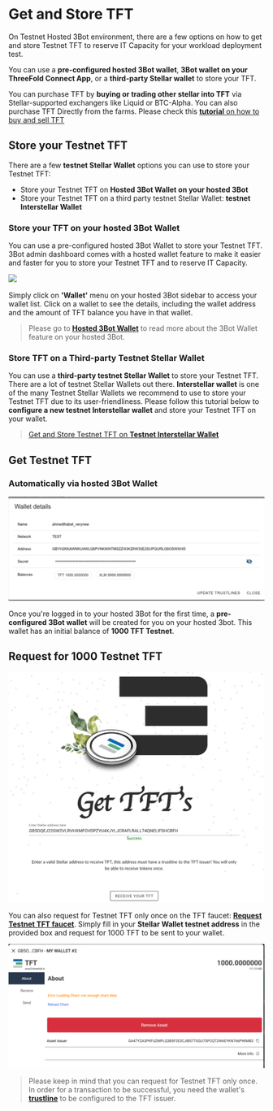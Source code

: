 # Get and Store TFT 

On Testnet Hosted 3Bot environment, there are a few options on how to get and store Testnet TFT to reserve IT Capacity for your workload deployment test.  

You can use a __pre-configured hosted 3Bot wallet__, __3Bot wallet on your ThreeFold Connect App__, or a __third-party Stellar wallet__ to store your TFT. 

You can purchase TFT by __buying or trading other stellar into TFT__ via Stellar-supported exchangers like Liquid or BTC-Alpha. You can also purchase TFT Directly from the farms. Please check this [__tutorial__ on how to buy and sell TFT](threefold:how_to_buy_and_sell)

## Store your Testnet TFT

There are a few __testnet Stellar Wallet__ options you can use to store your Testnet TFT:
- Store your Testnet TFT on __Hosted 3Bot Wallet on your hosted 3Bot__
- Store your Testnet TFT on a third party testnet Stellar Wallet: __testnet Interstellar Wallet__


### Store your TFT on your hosted 3Bot Wallet

You can use a pre-configured hosted 3Bot Wallet to store your Testnet TFT. 3Bot admin dashboard comes with a hosted wallet feature to make it easier and faster for you to store your Testnet TFT and to reserve IT Capacity. 

![](img/testnet_tft3.png)

Simply click on __'Wallet'__ menu on your hosted 3Bot sidebar to access your wallet list. Click on a wallet to see the details, including the wallet address and the amount of TFT balance you have in that wallet.

> Please go to [__Hosted 3Bot Wallet__](3bot_sdk_wallet) to read more about the 3Bot Wallet feature on your hosted 3Bot.


### Store TFT on a Third-party Testnet Stellar Wallet

You can use a __third-party testnet Stellar Wallet__ to store your Testnet TFT. There are a lot of testnet Stellar Wallets out there. __Interstellar wallet__ is one of the many Testnet Stellar Wallets we recommend to use to store your Testnet TFT due to its user-friendliness. Please follow this tutorial below to __configure a new testnet Interstellar wallet__ and store your Testnet TFT on your wallet.

> [Get and Store Testnet TFT on __Testnet Interstellar Wallet__](delete_testnet_wallet_interstellar)

## Get Testnet TFT

### Automatically via hosted 3Bot Wallet

![](img/testnet_gettft.png)

Once you're logged in to your hosted 3Bot for the first time, a __pre-configured 3Bot wallet__ will be created for you on your hosted 3bot. This wallet has an initial balance of __1000 TFT Testnet__.

## Request for 1000 Testnet TFT 

![](img/testnet_tft.png)

You can also request for Testnet TFT only once on the TFT faucet: [__Request Testnet TFT faucet__](https://gettft.testnet.grid.tf). Simply fill in your __Stellar Wallet testnet address__ in the provided box and request for 1000 TFT to be sent to your wallet.


![](img/testnet_tft2.png)

> Please keep in mind that you can request for Testnet TFT only once. In order for a transaction to be successful, you need the wallet's [__trustline__](https://medium.com/stellar-community/a-guide-to-trustlines-on-stellar-8bc46091a86f) to be configured to the TFT issuer. 
